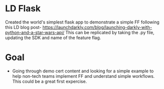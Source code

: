 # LD Flask 
Created the world's simplest flask app to demonstrate a simple FF following this LD blog post- https://launchdarkly.com/blog/launching-darkly-with-python-and-a-star-wars-api/ 
This can be replicated by taking the .py file, updating the SDK and name of the feature flag. 
# Goal
- Going through demo cert content and looking for a simple example to help non-tech teams implement FF and understand simple workflows. This could be a great first expercise. 
